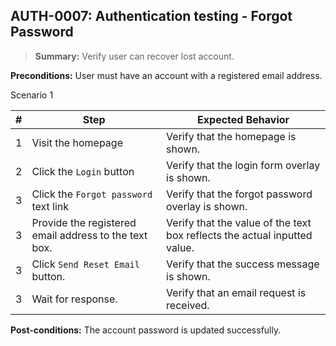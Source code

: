 ## **AUTH-0007:** Authentication testing - Forgot Password  

> **Summary:** Verify user can recover lost account.  <br>

**Preconditions:** User must have an account with a registered email address.

Scenario 1 

 | \# | Step | Expected Behavior | 
 |----|------|-------------------| 
 |  1 |   Visit the homepage                                     | Verify that the homepage is shown.             | 
 |  2 |   Click the `Login` button                               | Verify that the login form overlay is shown.   | 
 |  3 |   Click the `Forgot password` text link                  | Verify that the forgot password overlay is shown.  | 
 |  3 |   Provide the registered email address to the text box.  | Verify that the value of the text box reflects the actual inputted value.   |  
 |  3 |   Click `Send Reset Email` button.                       | Verify that the success message is shown.   |   
 |  3 |   Wait for response.                                     | Verify that an email request is received.| 

**Post-conditions:** 
The account password is updated successfully.	